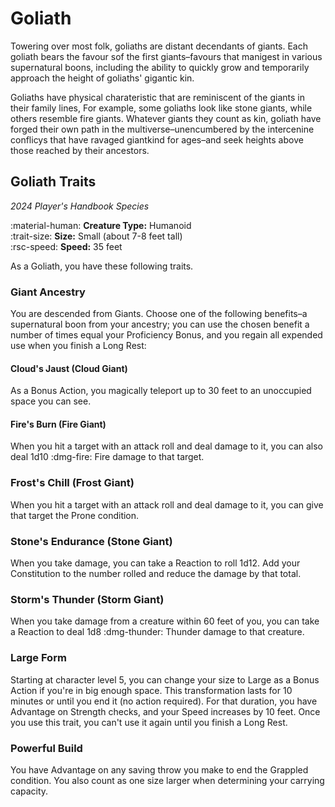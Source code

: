 # Goliath

Towering over most folk, goliaths are distant decendants of giants. Each goliath bears the favour sof the first giants–favours that manigest in various supernatural boons, including the ability to quickly grow and temporarily approach the height of goliaths' gigantic kin.

Goliaths have physical charateristic that are reminiscent of the giants in their family lines, For example, some goliaths look like stone giants, while others resemble fire giants. Whatever giants they count as kin, goliath have forged their own path in the multiverse–unencumbered by the intercenine conflicys that have ravaged giantkind for ages–and seek heights above those reached by their ancestors.

## Goliath Traits

*2024 Player's Handbook Species*

:material-human: **Creature Type:** Humanoid  
:trait-size: **Size:**  Small (about 7-8 feet tall)  
:rsc-speed: **Speed:** 35 feet

As a Goliath, you have these following traits. 

### Giant Ancestry

You are descended from Giants. Choose one of the following benefits–a supernatural boon from your ancestry; you can use the chosen benefit a number of times equal your Proficiency Bonus, and you regain all expended use when you finish a Long Rest:

#### Cloud's Jaust (Cloud Giant)

As a Bonus Action, you magically teleport up to 30 feet to an unoccupied space you can see.

#### Fire's Burn (Fire Giant)

When you hit a target with an attack roll and deal damage to it, you can also deal 1d10 :dmg-fire: Fire damage to that target.

### Frost's Chill (Frost Giant)

When you hit a target with an attack roll and deal damage to it, you can give that target the Prone condition.

### Stone's Endurance (Stone Giant)

When you take damage, you can take a Reaction to roll 1d12. Add your Constitution to the number rolled and reduce the damage by that total.

### Storm's Thunder (Storm Giant)

When you take damage from a creature within 60 feet of you, you can take a Reaction to deal 1d8 :dmg-thunder: Thunder damage to that creature.

### Large Form

Starting at character level 5, you can change your size to Large as a Bonus Action if you're in big enough space. This transformation lasts for 10 minutes or until you end it (no action required). For that duration, you have Advantage on Strength checks, and your Speed increases by 10 feet. Once you use this trait, you can't use it again until you finish a Long Rest.

### Powerful Build

You have Advantage on any saving throw you make to end the Grappled condition. You also count as one size larger when determining your carrying capacity.